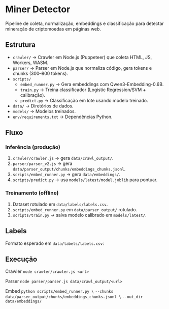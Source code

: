 # Miner Detector

Pipeline de coleta, normalização, embeddings e classificação para detectar mineração de criptomoedas em páginas web.

## Estrutura

- `crawler/` → Crawler em Node.js (Puppeteer) que coleta HTML, JS, Workers, WASM.
- `parser/` → Parser em Node.js que normaliza código, gera tokens e chunks (300–800 tokens).
- `scripts/`
  - `embed_runner.py` → Gera embeddings com Qwen3-Embedding-0.6B.
  - `train.py` → Treina classificador (Logistic Regression/SVM + calibração).
  - `predict.py` → Classificação em lote usando modelo treinado.
- `data/` → Diretórios de dados.
- `models/` → Modelos treinados.
- `env/requirements.txt` → Dependências Python.

## Fluxo

### Inferência (produção)

1. `crawler/crawler.js` → gera `data/crawl_output/`.
2. `parser/parser_v2.js` → gera `data/parser_output/chunks/embeddings_chunks.jsonl`.
3. `scripts/embed_runner.py` → gera `data/embeddings/`.
4. `scripts/predict.py` → usa `models/latest/model.joblib` para pontuar.

### Treinamento (offline)

1. Dataset rotulado em `data/labels/labels.csv`.
2. `scripts/embed_runner.py` em `data/parser_output/` rotulado.
3. `scripts/train.py` → salva modelo calibrado em `models/latest/`.

## Labels

Formato esperado em `data/labels/labels.csv`:

## Execução

Crawler
`node crawler/crawler.js <url>`

Parser
`node parser/parser.js data/crawl_output/<url>`

Embed
`python scripts/embed_runner.py \`
`--chunks data/parser_output/chunks/embeddings_chunks.jsonl \`
`--out_dir data/embeddings/`
